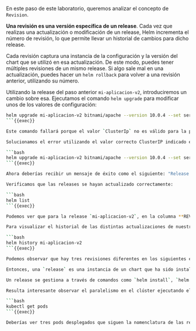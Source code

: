 En este paso de este laboratorio, queremos analizar el concepto de `Revision`. 

**Una revisión es una versión específica de un release**. Cada vez que realizas una actualización o modificación de un release, Helm incrementa el número de revisión, lo que permite llevar un historial de cambios para dicho release.

Cada revisión captura una instancia de la configuración y la versión del chart que se utilizó en esa actualización. De este modo, puedes tener múltiples revisiones de un mismo release. Si algo sale mal en una actualización, puedes hacer un `helm rollback` para volver a una revisión anterior, utilizando su número.

Utilizando la release del paso anterior `mi-aplicacion-v2`, introduciremos un cambio sobre esa. Ejecutamos el comando `helm upgrade` para modificar unos de los valores de configuración:

```bash
helm upgrade mi-aplicacion-v2 bitnami/apache --version 10.0.4 --set service.type=ClusterIp
```{{exec}}

Este comando fallará porque el valor `ClusterIp` no es válido para la propiedad `service.type`.

Solucionamos el error utilizando el valor correcto ClusterIP indicado en el mensaje de error:

```bash
helm upgrade mi-aplicacion-v2 bitnami/apache --version 10.0.4 --set service.type=ClusterIP
```{{exec}}

Ahora deberías recibir un mensaje de éxito como el siguiente: "Release 'mi-aplicacion-v2' has been upgraded. Happy Helming!".

Verificamos que las releases se hayan actualizado correctamente:

```bash
helm list
```{{exec}}

Podemos ver que para la release `mi-aplicacion-v2`, en la columna **REVISION** tenemos el valor 3.

Para visualizar el historial de las distintas actualizaciones de nuestra release, podemos utilizar el comando `helm history`:

```bash
helm history mi-aplicacion-v2
```{{exec}}

Podemos observar que hay tres revisiones diferentes en los siguientes estados: `superseded`, `failed` y `deployed`. La revisión `deployed` es la que actualmente está desplegada en el clúster de Kubernetes.

Entonces, una `release` es una instancia de un chart que ha sido instalada en un clúster de Kubernetes utilizando Helm. Representa una implementación concreta de una aplicación en el clúster, basada en un chart (paquete de Helm) y configurada con valores específicos.

Un release se gestiona a través de comandos como `helm install`, `helm upgrade` y `helm uninstall`.

Resulta interesante observar el paralelismo en el clúster ejecutando el siguiente comando:

```bash
kubectl get pods
```{{exec}}

Deberías ver tres pods desplegados que siguen la nomenclatura de las releases.